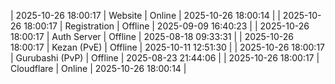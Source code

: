 | 2025-10-26 18:00:17 | Website | Online | 2025-10-26 18:00:14 |
| 2025-10-26 18:00:17 | Registration | Offline | 2025-09-09 16:40:23 |
| 2025-10-26 18:00:17 | Auth Server | Offline | 2025-08-18 09:33:31 |
| 2025-10-26 18:00:17 | Kezan (PvE) | Offline | 2025-10-11 12:51:30 |
| 2025-10-26 18:00:17 | Gurubashi (PvP) | Offline | 2025-08-23 21:44:06 |
| 2025-10-26 18:00:17 | Cloudflare | Online | 2025-10-26 18:00:14 |
